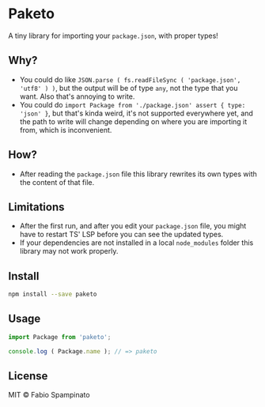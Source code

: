 # Paketo

A tiny library for importing your `package.json`, with proper types!

## Why?

- You could do like `JSON.parse ( fs.readFileSync ( 'package.json', 'utf8' ) )`, but the output will be of type `any`, not the type that you want. Also that's annoying to write.
- You could do `import Package from './package.json' assert { type: 'json' }`, but that's kinda weird, it's not supported everywhere yet, and the path to write will change depending on where you are importing it from, which is inconvenient.

## How?

- After reading the `package.json` file this library rewrites its own types with the content of that file.

## Limitations

- After the first run, and after you edit your `package.json` file, you might have to restart TS' LSP before you can see the updated types.
- If your dependencies are not installed in a local `node_modules` folder this library may not work properly.

## Install

```sh
npm install --save paketo
```

## Usage

```ts
import Package from 'paketo';

console.log ( Package.name ); // => paketo
```

## License

MIT © Fabio Spampinato

